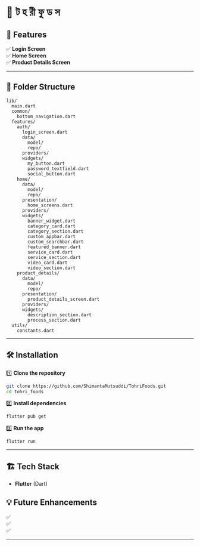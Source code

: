 # 📰 ট হ রী  ফু ড স



## 🚀 Features
✅ **Login Screen**   
✅ **Home Screen**  
✅ **Product Details Screen**  


---

## 📂 Folder Structure
```
lib/
  main.dart
  common/
    bottom_navigation.dart
  features/
    auth/
      login_screen.dart
      data/
        model/
        repo/
      providers/
      widgets/
        my_button.dart
        password_textfield.dart
        social_button.dart
    home/
      data/
        model/
        repo/
      presentation/
        home_screens.dart
      providers/
      widgets/
        banner_widget.dart
        category_card.dart
        category_section.dart
        custom_appbar.dart
        custom_searchbar.dart
        featured_banner.dart
        service_card.dart
        service_section.dart
        video_card.dart
        video_section.dart
    product_details/
      data/
        model/
        repo/
      presentation/
        product_details_screen.dart
      providers/
      widgets/
        description_section.dart
        process_section.dart
  utils/
    constants.dart                  
```

---

## 🛠️ Installation
1️⃣ **Clone the repository**
```sh
git clone https://github.com/ShimantaMutsuddi/TohriFoods.git
cd tohri_foods
```
2️⃣ **Install dependencies**
```sh
flutter pub get
```
3️⃣ **Run the app**
```sh
flutter run
```

---



## 🏗️ Tech Stack
- **Flutter** (Dart)


## 💡 Future Enhancements
✅   
✅   
✅ 

---


